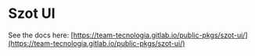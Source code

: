 # Szot UI
See the docs here: [https://team-tecnologia.gitlab.io/public-pkgs/szot-ui/](https://team-tecnologia.gitlab.io/public-pkgs/szot-ui/)
